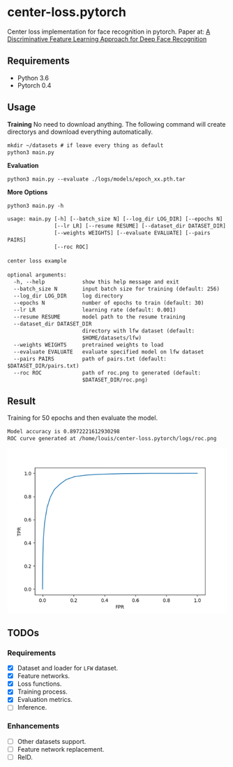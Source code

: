 # center-loss.pytorch
Center loss implementation for face recognition in pytorch. Paper at: [A Discriminative Feature Learning Approach
for Deep Face Recognition](https://ydwen.github.io/papers/WenECCV16.pdf)

## Requirements

* Python 3.6
* Pytorch 0.4

## Usage

**Training** No need to download anything. The following command will create directorys and download everything automatically.

```
mkdir ~/datasets # if leave every thing as default
python3 main.py
```

**Evaluation**

```
python3 main.py --evaluate ./logs/models/epoch_xx.pth.tar
```

**More Options**

```
python3 main.py -h
```

```
usage: main.py [-h] [--batch_size N] [--log_dir LOG_DIR] [--epochs N]
               [--lr LR] [--resume RESUME] [--dataset_dir DATASET_DIR]
               [--weights WEIGHTS] [--evaluate EVALUATE] [--pairs PAIRS]
               [--roc ROC]

center loss example

optional arguments:
  -h, --help            show this help message and exit
  --batch_size N        input batch size for training (default: 256)
  --log_dir LOG_DIR     log directory
  --epochs N            number of epochs to train (default: 30)
  --lr LR               learning rate (default: 0.001)
  --resume RESUME       model path to the resume training
  --dataset_dir DATASET_DIR
                        directory with lfw dataset (default:
                        $HOME/datasets/lfw)
  --weights WEIGHTS     pretrained weights to load
  --evaluate EVALUATE   evaluate specified model on lfw dataset
  --pairs PAIRS         path of pairs.txt (default: $DATASET_DIR/pairs.txt)
  --roc ROC             path of roc.png to generated (default:
                        $DATASET_DIR/roc.png)
```

## Result

Training for 50 epochs and then evaluate the model.

```
Model accuracy is 0.8972221612930298
ROC curve generated at /home/louis/center-loss.pytorch/logs/roc.png
```

![](roc.png)


## TODOs

### Requirements

- [x] Dataset and loader for `LFW` dataset.
- [x] Feature networks.
- [x] Loss functions.
- [x] Training process.
- [x] Evaluation metrics.
- [ ] Inference.

### Enhancements

- [ ] Other datasets support.
- [ ] Feature network replacement.
- [ ] ReID.
